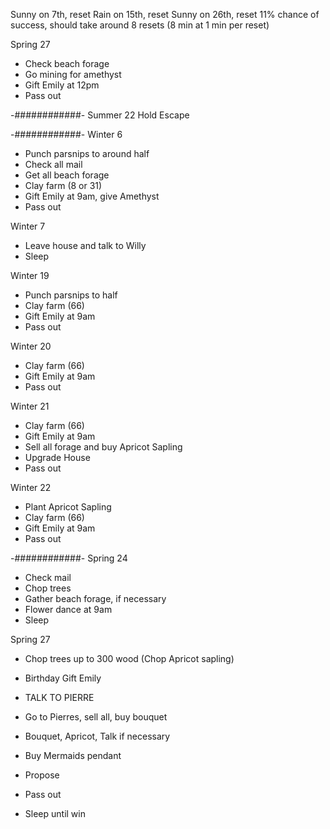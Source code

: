 Sunny on 7th, reset
Rain on 15th, reset
Sunny on 26th, reset
11% chance of success, should take around 8 resets (8 min at 1 min per reset) 

Spring 27
- Check beach forage
- Go mining for amethyst
- Gift Emily at 12pm
- Pass out

-############-
Summer 22
Hold Escape

-############-
Winter 6
- Punch parsnips to around half
- Check all mail
- Get all beach forage
- Clay farm (8 or 31)
- Gift Emily at 9am, give Amethyst
- Pass out

Winter 7
- Leave house and talk to Willy
- Sleep

Winter 19
- Punch parsnips to half
- Clay farm (66)
- Gift Emily at 9am
- Pass out

Winter 20
- Clay farm (66)
- Gift Emily at 9am
- Pass out

Winter 21
- Clay farm (66)
- Gift Emily at 9am
- Sell all forage and buy Apricot Sapling
- Upgrade House
- Pass out

Winter 22
- Plant Apricot Sapling
- Clay farm (66)
- Gift Emily at 9am
- Pass out

-############-
Spring 24
- Check mail
- Chop trees
- Gather beach forage, if necessary
- Flower dance at 9am
- Sleep

Spring 27
- Chop trees up to 300 wood (Chop Apricot sapling)
- Birthday Gift Emily
- TALK TO PIERRE
- Go to Pierres, sell all, buy bouquet
- Bouquet, Apricot, Talk if necessary
- Buy Mermaids pendant
- Propose
- Pass out

- Sleep until win
